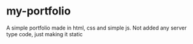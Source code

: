 # my-portfolio
A simple portfolio made in html, css and simple js. Not added any server type code, just making it static
